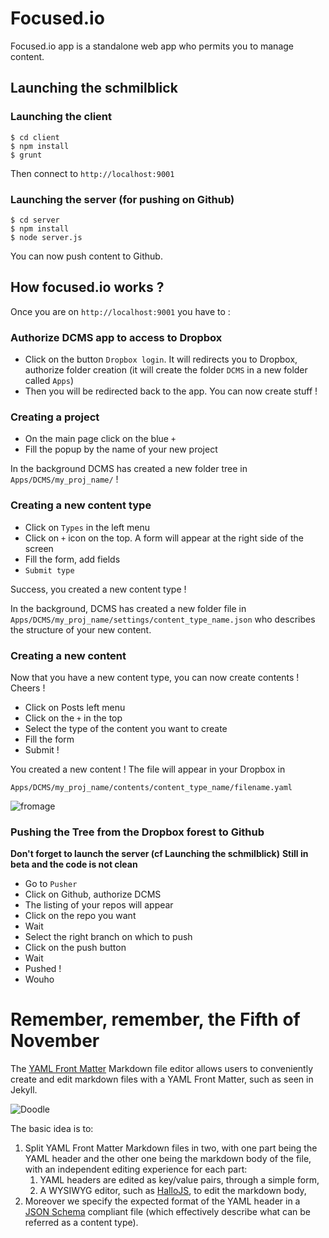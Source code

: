 # Focused.io

Focused.io app is a standalone web app who permits you to manage content.

## Launching the schmilblick 

### Launching the client

```
$ cd client
$ npm install
$ grunt
```

Then connect to `http://localhost:9001`

### Launching the server (for pushing on Github)

```
$ cd server
$ npm install
$ node server.js
```

You can now push content to Github.

## How focused.io works ?

Once you are on `http://localhost:9001` you have to :

### Authorize DCMS app to access to Dropbox

- Click on the button `Dropbox login`. It will redirects you to Dropbox, authorize folder creation (it will create the folder `DCMS` in a new folder called `Apps`)
- Then you will be redirected back to the app. You can now create stuff !

### Creating a project

- On the main page click on the blue `+`
- Fill the popup by the name of your new project

In the background DCMS has created a new folder tree in `Apps/DCMS/my_proj_name/` !

### Creating a new content type

- Click on `Types` in the left menu
- Click on `+` icon on the top. A form will appear at the right side of the screen
- Fill the form, add fields 
- `Submit type`

Success, you created a new content type ! 

In the background, DCMS has created a new folder file in `Apps/DCMS/my_proj_name/settings/content_type_name.json` who describes the structure of your new content.

### Creating a new content

Now that you have a new content type, you can now create contents ! Cheers !

- Click on Posts left menu
- Click on the `+` in the top
- Select the type of the content you want to create
- Fill the form 
- Submit !

You created a new content ! The file will appear in your Dropbox in 
```
Apps/DCMS/my_proj_name/contents/content_type_name/filename.yaml
```

![fromage](http://www.cantobre-france.eu/wp-content/uploads/2012/02/Roquefort_Caves.jpg)

### Pushing the Tree from the Dropbox forest to Github

**Don't forget to launch the server (cf Launching the schmilblick)**
**Still in beta and the code is not clean**

- Go to `Pusher`
- Click on Github, authorize DCMS
- The listing of your repos will appear
- Click on the repo you want 
- Wait
- Select the right branch on which to push
- Click on the push button
- Wait
- Pushed !
- Wouho

# Remember, remember, the Fifth of November

The [YAML Front Matter](https://github.com/mojombo/jekyll/wiki/yaml-front-matter) Markdown file editor allows users to conveniently create and edit markdown files with a YAML Front Matter, such as seen in Jekyll.

![Doodle](https://f.cloud.github.com/assets/306868/333283/014f8f6a-9c4e-11e2-8601-8c475a4eca01.png)

The basic idea is to:

1. Split YAML Front Matter Markdown files in two, with one part being the YAML header and the other one being the markdown body of the file, with an independent editing experience for each part:
    1. YAML headers are edited as key/value pairs, through a simple form,
    1. A WYSIWYG editor, such as [HalloJS](http://hallojs.org/), to edit the markdown body,
1. Moreover we specify the expected format of the YAML header in a [JSON Schema](http://json-schema.org/) compliant file (which effectively describe what can be referred as a content type).
